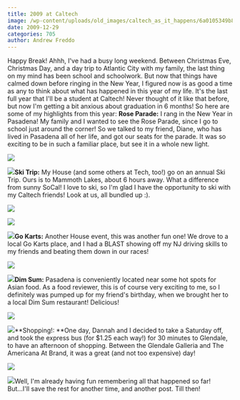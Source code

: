 ```yaml
---
title: 2009 at Caltech
image: /wp-content/uploads/old_images/caltech_as_it_happens/6a0105349b8251970b0128768c8881970c.jpg
date: 2009-12-29
categories: 705
author: Andrew Freddo
---
```


Happy Break!
Ahhh, I've had a busy long weekend. Between Christmas Eve, Christmas Day, and a day trip to Atlantic City with my family, the last thing on my mind has been school and schoolwork. But now that things have calmed down before ringing in the New Year, I figured now is as good a time as any to think about what has happened in this year of my life. It's the last full year that I'll be a student at Caltech! Never thought of it like that before, but now I'm getting a bit anxious about graduation in 6 months! So here are some of my highlights from this year:
**Rose Parade:** I rang in the New Year in Pasadena! My family and I wanted to see the Rose Parade, since I go to school just around the corner! So we talked to my friend, Diane, who has lived in Pasadena all of her life, and got our seats for the parade. It was so exciting to be in such a familiar place, but see it in a whole new light.


![](/old_images/caltech_as_it_happens/6a0105349b8251970b0128768c89ca970c.jpg)

![](/old_images/caltech_as_it_happens/6a0105349b8251970b0120a789c516970b.jpg)**Ski Trip:** My House (and some others at Tech, too!) go on an annual Ski Trip. Ours is to Mammoth Lakes, about 6 hours away. What a difference from sunny SoCal! I love to ski, so I'm glad I have the opportunity to ski with my Caltech friends! Look at us, all bundled up :).


![](/old_images/caltech_as_it_happens/6a0105349b8251970b0120a789c7d4970b.jpg)

![](/old_images/caltech_as_it_happens/6a0105349b8251970b0128768c90f8970c.jpg)

![](/old_images/caltech_as_it_happens/6a0105349b8251970b0128768c91a2970c.jpg)**Go Karts:** Another House event, this was another fun one! We drove to a local Go Karts place, and I had a BLAST showing off my NJ driving skills to my friends and beating them down in our races!

![](/old_images/caltech_as_it_happens/6a0105349b8251970b0128768c97f5970c.jpg)

![](/old_images/caltech_as_it_happens/6a0105349b8251970b0128768c98f6970c.jpg)**Dim Sum:** Pasadena is conveniently located near some hot spots for Asian food. As a food reviewer, this is of course very exciting to me, so I definitely was pumped up for my friend's birthday, when we brought her to a local Dim Sum restaurant! Delicious!

![](/old_images/caltech_as_it_happens/6a0105349b8251970b0128768c9b30970c.jpg)

![](/old_images/caltech_as_it_happens/6a0105349b8251970b0120a789d4d9970b.jpg)**Shopping!: **One day, Dannah and I decided to take a Saturday off, and took the express bus (for $1.25 each way!) for 30 minutes to Glendale, to have an afternoon of shopping. Between the Glendale Galleria and The Americana At Brand, it was a great (and not too expensive) day!

![](/old_images/caltech_as_it_happens/6a0105349b8251970b0128768ca133970c.jpg)

![](/old_images/caltech_as_it_happens/6a0105349b8251970b0128768ca314970c.jpg)Well, I'm already having fun remembering all that happened so far! But...I'll save the rest for another time, and another post. Till then!


